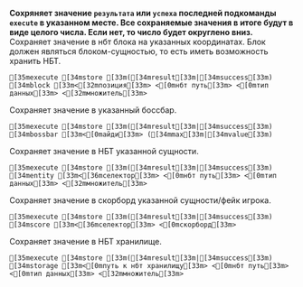 **Сохряняет значение `результата` или `успеха` последней подкоманды `execute` в указанном месте. Все сохраняемые значения в итоге будут в виде целого числа. Если нет, то число будет округлено вниз.**
Сохраняет значение в нбт блока на указанных координатах. Блок должен являться блоком-сущностью, то есть иметь возможность хранить НБТ.
```ansi
[35mexecute [34mstore [33m([34mresult[33m|[34msuccess[33m) [34mblock [33m<[32mпозиция[33m> <[0mнбт путь[33m> <[0mтип данных[33m> <[32mмножитель[33m>
```
Сохраняет значение в указанный боссбар.
```ansi
[35mexecute [34mstore [33m([34mresult[33m|[34msuccess[33m) [34mbossbar [33m<[0mайди[33m> ([34mmax[33m|[34mvalue[33m)
```
Сохраняет значение в НБТ указанной сущности.
```ansi
[35mexecute [34mstore [33m([34mresult[33m|[34msuccess[33m) [34mentity [33m<[36mселектор[33m> <[0mнбт путь[33m> <[0mтип данных[33m> <[32mмножитель[33m>
```
Сохраняет значение в скорборд указанной сущности/фейк игрока.
```ansi
[35mexecute [34mstore [33m([34mresult[33m|[34msuccess[33m) [34mscore [33m<[36mселектор[33m> <[0mскорборд[33m>
```
Сохраняет значение в НБТ хранилище.
```ansi
[35mexecute [34mstore [33m([34mresult[33m|[34msuccess[33m) [34mstorage [33m<[0mпуть к нбт хранилищу[33m> <[0mнбт путь[33m> <[0mтип данных[33m> <[32mмножитель[33m>
```